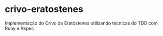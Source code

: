 # crivo-eratostenes
Implementação do Crivo de Eratóstenes utilizando técnicas do TDD com Ruby e Rspec
